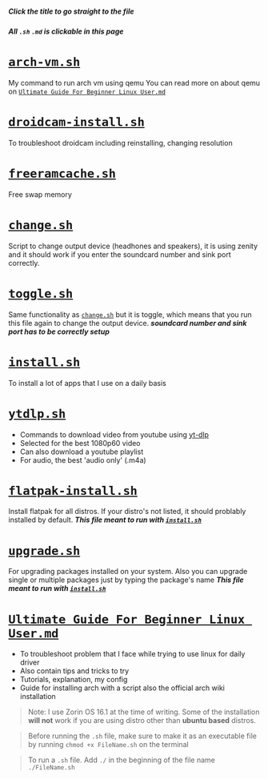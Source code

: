 ##### Click the title to go straight to the file

##### All `.sh` `.md` is clickable in this page

# [`arch-vm.sh`]

My command to run arch vm using qemu
You can read more on about qemu on [`Ultimate Guide For Beginner Linux User.md`]

# [`droidcam-install.sh`]

To troubleshoot droidcam including reinstalling, changing resolution

# [`freeramcache.sh`]

Free swap memory

# [`change.sh`]

Script to change output device (headhones and speakers), it is using zenity and it should work if you enter the soundcard number and sink port correctly.

# [`toggle.sh`]

Same functionality as [`change.sh`] but it is toggle, which means that you run this file again to change the output device. **_soundcard number and sink port has to be correctly setup_**

# [`install.sh`]

To install a lot of apps that I use on a daily basis

# [`ytdlp.sh`]

- Commands to download video from youtube using [yt-dlp](https://github.com/yt-dlp/yt-dlp)
- Selected for the best 1080p60 video
- Can also download a youtube playlist
- For audio, the best 'audio only' (.m4a)

# [`flatpak-install.sh`]

Install flatpak for all distros. If your distro's not listed, it should problably installed by default. **_This file meant to run with [`install.sh`]_**

# [`upgrade.sh`]

For upgrading packages installed on your system. Also you can upgrade single or multiple packages just by typing the package's name **_This file meant to run with [`install.sh`]_**

# [`Ultimate Guide For Beginner Linux User.md`]

- To troubleshoot problem that I face while trying to use linux for daily driver
- Also contain tips and tricks to try
- Tutorials, explanation, my config
- Guide for installing arch with a script also the official arch wiki installation

> Note: I use Zorin OS 16.1 at the time of writing. Some of the installation **will not** work if you are using distro other than **ubuntu based** distros.

> Before running the `.sh` file, make sure to make it as an executable file by running
> `chmod +x FileName.sh` on the terminal

> To run a `.sh` file. Add `./` in the beginning of the file name
> `./FileName.sh`

[`arch-vm.sh`]: https://raw.githubusercontent.com/get543/linux-beginner-guide/main/arch-vm.sh
[`droidcam-install.sh`]: https://raw.githubusercontent.com/get543/linux-beginner-guide/main/install/droidcam-install.sh
[`freeramcache.sh`]: https://raw.githubusercontent.com/get543/linux-beginner-guide/main/freeramcache.sh
[`change.sh`]: https://raw.githubusercontent.com/get543/linux-beginner-guide/main/change-output/change.sh
[`toggle.sh`]: https://raw.githubusercontent.com/get543/linux-beginner-guide/main/change-output/toggle.sh
[`install.sh`]: https://raw.githubusercontent.com/get543/linux-beginner-guide/main/install/install.sh
[`ytdlp.sh`]: https://raw.githubusercontent.com/get543/linux-beginner-guide/main/ytdlp.sh
[`flatpak-install.sh`]: https://raw.githubusercontent.com/get543/linux-beginner-guide/main/install/flatpak-install.sh
[`upgrade.sh`]: https://raw.githubusercontent.com/get543/linux-beginner-guide/main/install/upgrade.sh
[`ultimate guide for beginner linux user.md`]: https://github.com/get543/linux-beginner-guide/blob/main/Ultimate%20Guide%20For%20Beginner%20Linux%20User.md
